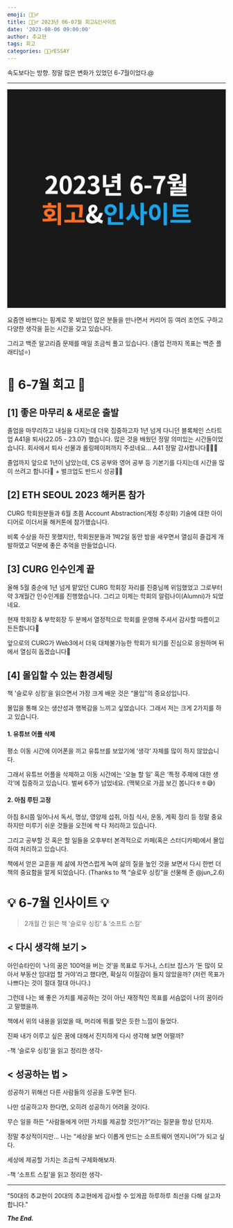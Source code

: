 ```yaml
---
emoji: 🙇🏻‍♂️
title: 🙇🏻‍♂️ 2023년 06-07월 회고&인사이트
date: '2023-08-06 09:00:00'
author: 추교현
tags: 회고
categories: 🙇🏻‍♂️ESSAY
---
```


속도보다는 방향. 정말 많은 변화가 있었던 6-7월이었다.@

---

![23.0607.jpg](23.0607.jpg)

요즘엔 바쁘다는 핑계로 못 뵈었던 많은 분들을 만나면서 커리어 등 여러 조언도 구하고 다양한 생각을 듣는 시간을 갖고 있습니다.

그리고 백준 알고리즘 문제를 매일 조금씩 풀고 있습니다. (졸업 전까지 목표는 백준 플래티넘⭐️)

# 🔎 6-7월 회고 🔎

## [1] 좋은 마무리 & 새로운 출발

졸업을 마무리하고 내실을 다지는데 더욱 집중하고자 1년 넘게 다니던 블록체인 스타트업 A41을 퇴사(22.05 - 23.07) 했습니다. 많은 것을 배웠던 정말 의미있는 시간들이었습니다. 회사에서 퇴사 선물과 롤링페이퍼까지 주셨네요… A41 정말 감사합니다🙇🏻‍♂️

졸업까지 앞으로 1년이 남았는데, CS 공부와 영어 공부 등 기본기를 다지는데 시간을 많이 쓰려고 합니다🙂 + 벌크업도 반드시 성공💪🏼

## [2] ETH SEOUL 2023 해커톤 참가

CURG 학회원분들과 6월 초쯤 Account Abstraction(계정 추상화) 기술에 대한 아이디어로 이더서울 해커톤에 참가했습니다.

비록 수상을 하진 못했지만, 학회원분들과 1박2일 동안 밤을 새우면서 열심히 즐겁게 개발하였고 덕분에 좋은 추억을 만들었습니다.

## [3] CURG 인수인계 끝

올해 5월 중순에 1년 넘게 맡았던 CURG 학회장 자리를 진중님께 위임했었고 그로부터 약 3개월간 인수인계를 진행했습니다. 그리고 이제는 학회의 알럼나이(Alumni)가 되었네요.

현재 학회장 & 부학회장 두 분께서 열정적으로 학회를 운영해 주셔서 감사할 따름이고 든든합니다🙂

앞으로의 CURG가 Web3에서 더욱 대체불가능한 학회가 되기를 진심으로 응원하며 뒤에서 열심히 돕겠습니다🙌

## [4] 몰입할 수 있는 환경세팅

책 '슬로우 싱킹'을 읽으면서 가장 크게 배운 것은 “몰입”의 중요성입니다.

몰입을 통해 오는 생산성과 행복감을 느끼고 싶었습니다. 그래서 저는 크게 2가지를 하고 있습니다.

#### 1. 유튜브 어플 삭제

평소 이동 시간에 이어폰을 끼고 유튜브를 보았기에 ‘생각’ 자체를 많이 하지 않았습니다.

그래서 유튜브 어플을 삭제하고 이동 시간에는 ‘오늘 할 일’ 혹은 ‘특정 주제에 대한 생각’에 집중하고 있습니다. 벌써 6주가 넘었네요. (맥북으로 가끔 보긴 봅니다ㅎㅎ😅)

#### 2. 아침 루틴 고정

아침 8시쯤 일어나서 독서, 명상, 영양제 섭취, 아침 식사, 운동, 계획 정리 등 정말 중요하지만 미루기 쉬운 것들을 오전에 싹 다 처리하고 있습니다.

그리고 공부할 것 혹은 할 일들을 오후부터 본격적으로 카페(혹은 스터디카페)에서 몰입하여 처리하고 있습니다.

책에서 얻은 교훈을 제 삶에 자연스럽게 녹여 삶의 질을 높인 것을 보면서 다시 한번 더 책의 중요함을 알게 되었습니다. (Thanks to 책 “슬로우 싱킹”을 선물해 준 @jun_2.6)

# 💡 6-7월 인사이트 💡

> 2개월 간 읽은 책 ‘슬로우 싱킹’ & ‘소프트 스킬’

## < 다시 생각해 보기 >

아인슈타인이 ‘나의 꿈은 100억을 버는 것’을 목표로 두거나, 스티브 잡스가 ‘돈 많이 모아서 부동산 임대업 할 거야’라고 했다면, 확실히 이질감이 들지 않았을까? (저런 목표가 나쁘다는 것이 절대 절대 아니다.)

그런데 나는 왜 좋은 가치를 제공하는 것이 아닌 재정적인 목표를 서슴없이 나의 꿈이라고 말했을까.

책에서 위의 내용을 읽었을 때, 머리에 뭐를 맞은 듯한 느낌이 들었다.

진짜 내가 이루고 싶은 꿈에 대해서 진지하게 다시 생각해 보면 어떨까?

-책 ‘슬로우 싱킹’을 읽고 정리한 생각-

## < 성공하는 법 >

성공하기 위해선 다른 사람들의 성공을 도우면 된다.

나만 성공하고자 한다면, 오히려 성공하기 어려울 것이다.

무슨 일을 하든 “사람들에게 어떤 가치를 제공할 것인가?”라는 질문을 항상 던지자.

정말 추상적이지만… 나는 “세상을 보다 이롭게 만드는 소프트웨어 엔지니어”가 되고 싶다.

세상에 제공할 가치는 조금씩 구체화해보자.

-책 ‘소프트 스킬’을 읽고 정리한 생각-

---

"50대의 추교현이 20대의 추교현에게 감사할 수 있게끔 하루하루 최선을 다해 살고자 합니다."

**_The End._**
